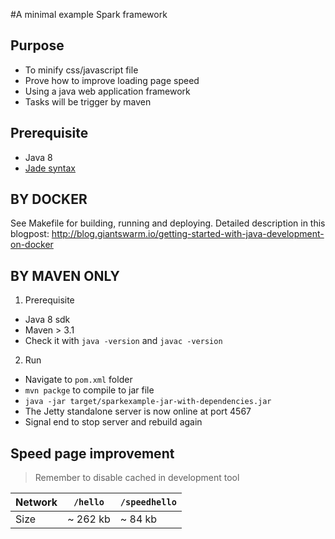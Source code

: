 #A minimal example Spark framework

## Purpose
* To minify css/javascript file
* Prove how to improve loading page speed
* Using a java web application framework
* Tasks will be trigger by maven

## Prerequisite
* Java 8
* [Jade syntax](http://jade-lang.com)


## BY DOCKER
See Makefile for building, running and deploying.
Detailed description in this blogpost: http://blog.giantswarm.io/getting-started-with-java-development-on-docker


## BY MAVEN ONLY
1. Prerequisite
  * Java 8 sdk
  * Maven > 3.1
  * Check it with `java -version` and `javac -version`

2. Run
  * Navigate to `pom.xml` folder
  * `mvn packge` to compile to jar file
  * `java -jar target/sparkexample-jar-with-dependencies.jar`
  * The Jetty standalone server is now online at port 4567
  * Signal end to stop server and rebuild again

## Speed page improvement
> Remember to disable cached in development tool

| Network | `/hello` | `/speedhello`|
| ------- | -------- | ------------ |
| Size    | ~ 262 kb | ~ 84 kb      |

